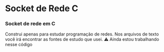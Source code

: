 <h1>Socket de Rede C</h1>
<h3>Socket de rede em C</h3>
<p>Construi apenas para estudar
programação de redes.
Nos arquivos de texto você irá encontrar
as fontes de estudo que usei.
⚠️ Ainda estou trabalhando nesse código</p>
